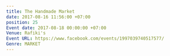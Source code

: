 ```yaml
---
title: The Handmade Market
date: 2017-08-16 11:56:00 +07:00
position: 25
Event date: 2017-08-18 00:00:00 +07:00
Venue: Rafiki's
Event URL: https://www.facebook.com/events/1997039740517577/
Genre: MARKET
---
```


